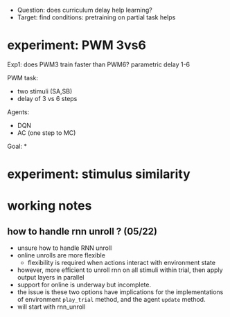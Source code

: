 - Question: does curriculum delay help learning?
- Target: find conditions: pretraining on partial task helps


# experiment: PWM 3vs6
Exp1: does PWM3 train faster than PWM6? parametric delay 1-6

PWM task: 
  * two stimuli (SA,SB)
  * delay of 3 vs 6 steps

Agents:
  * DQN
  * AC (one step to MC)
  
Goal:
  * 

# experiment: stimulus similarity

# working notes

## how to handle rnn unroll ? (05/22)
- unsure how to handle RNN unroll
- online unrolls are more flexible
  - flexibility is required when actions interact with environment state
- however, more efficient to unroll rnn on all stimuli within trial, then apply output layers in parallel
- support for online is underway but incomplete.
- the issue is these two options have implications for the implementations of environment `play_trial`  method, and the agent `update` method. 
- will start with rnn_unroll